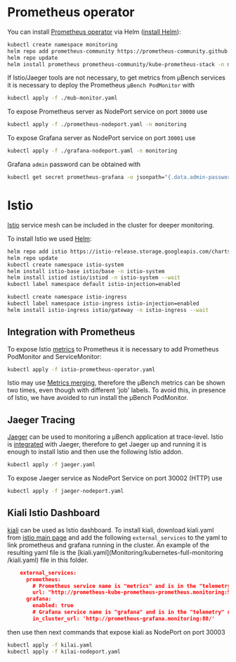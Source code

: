 # Prometheus operator

You can install [Prometheus operator](https://github.com/prometheus-operator/prometheus-operator) via Helm ([install Helm](https://helm.sh/docs/intro/install)): 

```zsh
kubectl create namespace monitoring
helm repo add prometheus-community https://prometheus-community.github.io/helm-charts
helm repo update
helm install prometheus prometheus-community/kube-prometheus-stack -n monitoring
```

If Istio/Jaeger tools are not necessary, to get metrics from µBench services it is necessary to deploy the Prometheus `µBench PodMonitor` with
```zsh
kubectl apply -f ./mub-monitor.yaml
```

To expose Prometheus server as NodePort service on port `30000` use

```zsh
kubectl apply -f ./prometheus-nodeport.yaml -n monitoring
```

To expose Grafana server as NodePort service on port `30001` use

```zsh
kubectl apply -f ./grafana-nodeport.yaml -n monitoring
```

Grafana `admin` password can be obtained with

```zsh
kubectl get secret prometheus-grafana -o jsonpath="{.data.admin-password}" -n monitoring | base64 --decode ; echo
``` 

# Istio
[Istio](https://istio.io/) service mesh can be included in the cluster for deeper monitoring.

To install Istio we used [Helm](https://istio.io/latest/docs/setup/install/helm/):

```zsh
helm repo add istio https://istio-release.storage.googleapis.com/charts
helm repo update
kubectl create namespace istio-system
helm install istio-base istio/base -n istio-system
helm install istiod istio/istiod -n istio-system --wait
kubectl label namespace default istio-injection=enabled

kubectl create namespace istio-ingress
kubectl label namespace istio-ingress istio-injection=enabled
helm install istio-ingress istio/gateway -n istio-ingress --wait
```

## Integration with Prometheus
To expose Istio [metrics](https://istio.io/latest/docs/reference/config/metrics/) to Prometheus it is necessary to add Prometheus PodMonitor and ServiceMonitor:
```zsh
kubectl apply -f istio-prometheus-operator.yaml
```

Istio may use [Metrics merging](https://istio.io/latest/docs/ops/integrations/prometheus/), therefore the µBench metrics can be shown two times, even though with different 'job' labels. To avoid this, in presence of Istio, we have avoided to run install the µBench PodMonitor. 

## Jaeger Tracing
[Jaeger](https://www.jaegertracing.io/) can be used to monitoring a µBench application at trace-level. 
Istio is [integrated](https://istio.io/latest/docs/tasks/observability/distributed-tracing/jaeger/) with Jaeger, therefore to get Jaeger up and running it is enough to install Istio and then use the following Istio addon.

```zsh
kubectl apply -f jaeger.yaml
```
To expose Jaeger service as NodePort Service on port 30002 (HTTP) use

```zsh
kubectl apply -f jaeger-nodeport.yaml
```

## Kiali Istio Dashboard
[kiali](https://kiali.io/) can be used as Istio dashboard. To install kiali, download kiali.yaml from [istio main page](https://istio.io/latest/docs/ops/integrations/kiali) and add the following `external_services` to the yaml to link prometheus and grafana running in the cluster. An example of the resulting yaml file is the [kiali.yaml](Monitoring/kubernetes-full-monitoring
/kiali.yaml) file in this folder. 

```json
    external_services:
      prometheus:
        # Prometheus service name is "metrics" and is in the "telemetry" namespace
        url: "http://prometheus-kube-prometheus-prometheus.monitoring:9090/"
      grafana:
        enabled: true
        # Grafana service name is "grafana" and is in the "telemetry" namespace.
        in_cluster_url: 'http://prometheus-grafana.monitoring:80/'
```

then use then next commands that expose kiali as NodePort on port 30003

```zsh
kubectl apply -f kilai.yaml
kubectl apply -f kilai-nodeport.yaml
```

